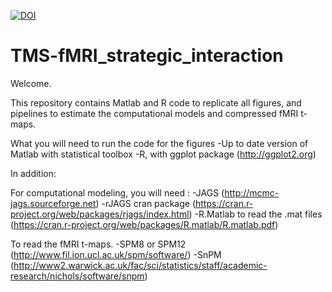 
[![DOI](https://zenodo.org/badge/93639776.svg)](https://zenodo.org/badge/latestdoi/93639776)

# TMS-fMRI_strategic_interaction

Welcome. 

This repository contains Matlab and R code to replicate all figures, and pipelines to estimate the computational models and compressed fMRI t-maps. 

What you will need to run the code for the figures 
-Up to date version of Matlab with statistical toolbox 
-R, with ggplot package (http://ggplot2.org) 

In addition: 

For computational modeling, you will need : 
-JAGS (http://mcmc-jags.sourceforge.net)
-rJAGS cran package (https://cran.r-project.org/web/packages/rjags/index.html) 
-R.Matlab to read the .mat files (https://cran.r-project.org/web/packages/R.matlab/R.matlab.pdf) 

To read the fMRI t-maps.
-SPM8 or SPM12 (http://www.fil.ion.ucl.ac.uk/spm/software/) 
-SnPM (http://www2.warwick.ac.uk/fac/sci/statistics/staff/academic-research/nichols/software/snpm)




